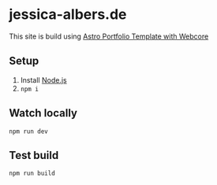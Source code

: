 
# jessica-albers.de

This site is build using [Astro Portfolio Template with Webcore](https://webcoreui.dev/templates/portfolio)

## Setup

1. Install [Node.js](https://nodejs.org/en)
2. `npm i`

## Watch locally

```
npm run dev
```

## Test build

```
npm run build
```
